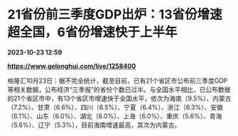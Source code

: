 # 21省份前三季度GDP出炉：13省份增速超全国，6省份增速快于上半年

**2023-10-23 12:59**

**https://www.gelonghui.com/live/1258400**

格隆汇10月23日｜据不完全统计，截至目前，已有21个省区市公布前三季度GDP等相关数据，公布经济“三季报”的省份个数已过半。与全国水平相比，已公布数据的21个省区市中，有13个省区市增速快于全国水平，依次为海南（9.5%）、内蒙古（7.2%）、甘肃（6.6%）、四川（6.5%）、宁夏（6.4%）、浙江（6.3%）、安徽（6.1%）、山东（6.0%）、湖北（6.0%）、上海（6.0%）、重庆（5.6%）、青海（5.6%）、辽宁（5.3%），目前海南增速最高，其次为内蒙古。